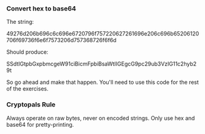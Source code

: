 ### Convert hex to base64

The string:

49276d206b696c6c696e6720796f757220627261696e206c696b65206120706f69736f6e6f7573206d757368726f6f6d

Should produce:

SSdtIGtpbGxpbmcgeW91ciBicmFpbiBsaWtlIGEgcG9pc29ub3VzIG11c2hyb29t

So go ahead and make that happen. You'll need to use this code for the rest of the exercises.

### Cryptopals Rule

Always operate on raw bytes, never on encoded strings. Only use hex and base64 for pretty-printing.

